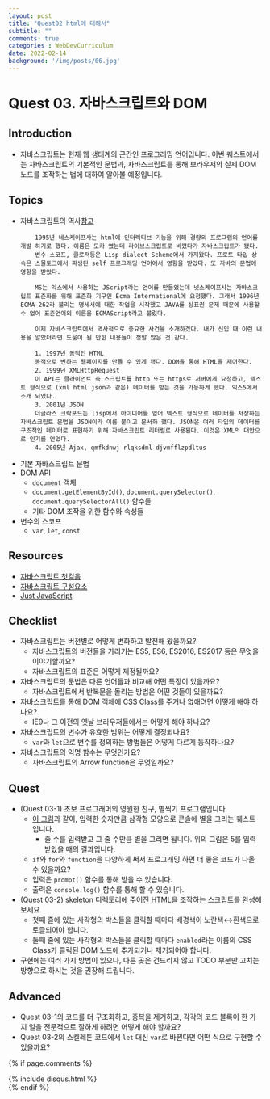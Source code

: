 ```yaml
---
layout: post
title: "Quest02 html에 대해서"
subtitle: ""
comments: true
categories : WebDevCurriculum
date: 2022-02-14
background: '/img/posts/06.jpg'
---
```


# Quest 03. 자바스크립트와 DOM

## Introduction
* 자바스크립트는 현재 웹 생태계의 근간인 프로그래밍 언어입니다. 이번 퀘스트에서는 자바스크립트의 기본적인 문법과, 자바스크립트를 통해 브라우저의 실제 DOM 노드를 조작하는 법에 대하여 알아볼 예정입니다.

## Topics
* 자바스크립트의 역사[참고](https://wit.nts-corp.com/2014/08/13/1925)
    ```
        1995년 네스케이프사는 html에 인터렉티브 기능을 위해 경량의 프로그램의 언어를 개발 하기로 했다. 이름은 모카 였는데 라이브스크립트로 바꼈다가 자바스크립트가 됐다. 
        변수 스코프, 클로져등은 Lisp dialect Scheme에서 가져왔다. 프로트 타입 상속은 스몰토크에서 파생된 self 프로그래밍 언어에서 영향을 받았다. 또 자바의 문법에 영향을 받았다.

        MS는 익스에서 사용하는 JScript라는 언어를 만들었는데 넷스케이프사는 자바스크립트 표준화를 위해 표준화 기구인 Ecma International에 요청했다. 그래서 1996년 ECMA-262라 불리는 명세서에 대한 작업을 시작했고 JAVA를 상표권 문제 때문에 사용할 수 없어 표준언어의 이름을 ECMAScript라고 불렀다.

        이제 자바스크립트에서 역사적으로 중요한 사건을 소개하겠다. 내가 신입 때 이런 내용을 알았더라면 도움이 될 만한 내용들이 정말 많은 것 같다.

        1. 1997년 동적인 HTML
        동적으로 변하는 웹페이지를 만들 수 있게 됐다. DOM을 통해 HTML을 제어한다.
        2. 1999년 XMLHttpRequest
        이 API는 클라이언트 측 스크립트를 http 또는 https로 서버에게 요청하고, 텍스트 형식으로 (xml html json과 같은) 데이터를 받는 것을 가능하게 했다. 익스5에서 소개 되었다.
        3. 2001년 JSON
        더글라스 크락포드는 lisp에서 아이디어를 얻어 텍스트 형식으로 데이터를 저장하는 자바스크립트 문법을 JSON이라 이름 붙이고 문서화 했다. JSON은 여러 타입의 데이터를 구조적인 데이터로 표현하기 위해 자바스크립트 리터럴로 사용된다. 이것은 XML의 대안으로 인기를 얻었다.
        4. 2005년 Ajax, qmfkdnwj rlqksdml djvmfflzpdltus
    ```
* 기본 자바스크립트 문법
* DOM API
  * `document` 객체
  * `document.getElementById()`, `document.querySelector()`, `document.querySelectorAll()` 함수들
  * 기타 DOM 조작을 위한 함수와 속성들
* 변수의 스코프
  * `var`, `let`, `const`

## Resources
* [자바스크립트 첫걸음](https://developer.mozilla.org/ko/docs/Learn/JavaScript/First_steps)
* [자바스크립트 구성요소](https://developer.mozilla.org/ko/docs/Learn/JavaScript/Building_blocks)
* [Just JavaScript](https://justjavascript.com/)

## Checklist
* 자바스크립트는 버전별로 어떻게 변화하고 발전해 왔을까요?
  * 자바스크립트의 버전들을 가리키는 ES5, ES6, ES2016, ES2017 등은 무엇을 이야기할까요?
  * 자바스크립트의 표준은 어떻게 제정될까요?
* 자바스크립트의 문법은 다른 언어들과 비교해 어떤 특징이 있을까요?
  * 자바스크립트에서 반복문을 돌리는 방법은 어떤 것들이 있을까요?
* 자바스크립트를 통해 DOM 객체에 CSS Class를 주거나 없애려면 어떻게 해야 하나요?
  * IE9나 그 이전의 옛날 브라우저들에서는 어떻게 해야 하나요?
* 자바스크립트의 변수가 유효한 범위는 어떻게 결정되나요?
  * `var`과 `let`으로 변수를 정의하는 방법들은 어떻게 다르게 동작하나요?
* 자바스크립트의 익명 함수는 무엇인가요?
  * 자바스크립트의 Arrow function은 무엇일까요?

## Quest
* (Quest 03-1) 초보 프로그래머의 영원한 친구, 별찍기 프로그램입니다.
  * [이 그림](jsStars.png)과 같이, 입력한 숫자만큼 삼각형 모양으로 콘솔에 별을 그리는 퀘스트 입니다.
    * 줄 수를 입력받고 그 줄 수만큼 별을 그리면 됩니다. 위의 그림은 5를 입력받았을 때의 결과입니다.
  * `if`와 `for`와 `function`을 다양하게 써서 프로그래밍 하면 더 좋은 코드가 나올 수 있을까요?
  * 입력은 `prompt()` 함수를 통해 받을 수 있습니다.
  * 출력은 `console.log()` 함수를 통해 할 수 있습니다.
* (Quest 03-2) skeleton 디렉토리에 주어진 HTML을 조작하는 스크립트를 완성해 보세요.
  * 첫째 줄에 있는 사각형의 박스들을 클릭할 때마다 배경색이 노란색↔흰색으로 토글되어야 합니다.
  * 둘째 줄에 있는 사각형의 박스들을 클릭할 때마다 `enabled`라는 이름의 CSS Class가 클릭된 DOM 노드에 추가되거나 제거되어야 합니다.
* 구현에는 여러 가지 방법이 있으나, 다른 곳은 건드리지 않고 TODO 부분만 고치는 방향으로 하시는 것을 권장해 드립니다.

## Advanced
* Quest 03-1의 코드를 더 구조화하고, 중복을 제거하고, 각각의 코드 블록이 한 가지 일을 전문적으로 잘하게 하려면 어떻게 해야 할까요?
* Quest 03-2의 스켈레톤 코드에서 `let` 대신 `var`로 바뀐다면 어떤 식으로 구현할 수 있을까요?




{% if page.comments %}
<div id="post-disqus" class="container">
{% include disqus.html %}
</div>
{% endif %}